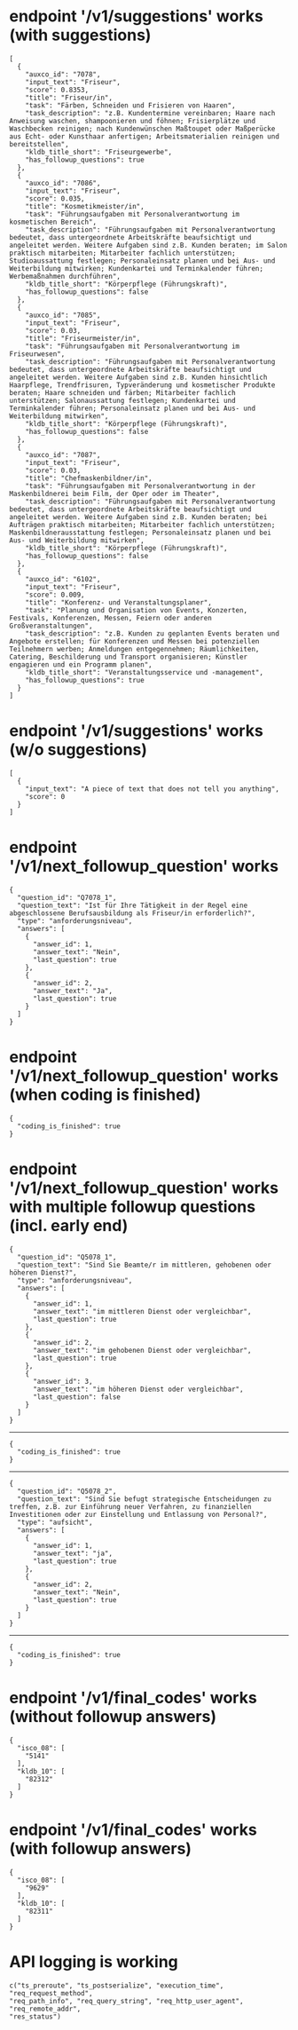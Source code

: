 # endpoint '/v1/suggestions' works (with suggestions)

    [
      {
        "auxco_id": "7078",
        "input_text": "Friseur",
        "score": 0.8353,
        "title": "Friseur/in",
        "task": "Färben, Schneiden und Frisieren von Haaren",
        "task_description": "z.B. Kundentermine vereinbaren; Haare nach Anweisung waschen, shampoonieren und föhnen; Frisierplätze und Waschbecken reinigen; nach Kundenwünschen Maßtoupet oder Maßperücke aus Echt- oder Kunsthaar anfertigen; Arbeitsmaterialien reinigen und bereitstellen",
        "kldb_title_short": "Friseurgewerbe",
        "has_followup_questions": true
      },
      {
        "auxco_id": "7086",
        "input_text": "Friseur",
        "score": 0.035,
        "title": "Kosmetikmeister/in",
        "task": "Führungsaufgaben mit Personalverantwortung im kosmetischen Bereich",
        "task_description": "Führungsaufgaben mit Personalverantwortung bedeutet, dass untergeordnete Arbeitskräfte beaufsichtigt und angeleitet werden. Weitere Aufgaben sind z.B. Kunden beraten; im Salon praktisch mitarbeiten; Mitarbeiter fachlich unterstützen; Studioaussattung festlegen; Personaleinsatz planen und bei Aus- und Weiterbildung mitwirken; Kundenkartei und Terminkalender führen; Werbemaßnahmen durchführen",
        "kldb_title_short": "Körperpflege (Führungskraft)",
        "has_followup_questions": false
      },
      {
        "auxco_id": "7085",
        "input_text": "Friseur",
        "score": 0.03,
        "title": "Friseurmeister/in",
        "task": "Führungsaufgaben mit Personalverantwortung im Friseurwesen",
        "task_description": "Führungsaufgaben mit Personalverantwortung bedeutet, dass untergeordnete Arbeitskräfte beaufsichtigt und angeleitet werden. Weitere Aufgaben sind z.B. Kunden hinsichtlich Haarpflege, Trendfrisuren, Typveränderung und kosmetischer Produkte beraten; Haare schneiden und färben; Mitarbeiter fachlich unterstützen; Salonaussattung festlegen; Kundenkartei und Terminkalender führen; Personaleinsatz planen und bei Aus- und Weiterbildung mitwirken",
        "kldb_title_short": "Körperpflege (Führungskraft)",
        "has_followup_questions": false
      },
      {
        "auxco_id": "7087",
        "input_text": "Friseur",
        "score": 0.03,
        "title": "Chefmaskenbildner/in",
        "task": "Führungsaufgaben mit Personalverantwortung in der Maskenbildnerei beim Film, der Oper oder im Theater",
        "task_description": "Führungsaufgaben mit Personalverantwortung bedeutet, dass untergeordnete Arbeitskräfte beaufsichtigt und angeleitet werden. Weitere Aufgaben sind z.B. Kunden beraten; bei Aufträgen praktisch mitarbeiten; Mitarbeiter fachlich unterstützen; Maskenbildnerausstattung festlegen; Personaleinsatz planen und bei Aus- und Weiterbildung mitwirken",
        "kldb_title_short": "Körperpflege (Führungskraft)",
        "has_followup_questions": false
      },
      {
        "auxco_id": "6102",
        "input_text": "Friseur",
        "score": 0.009,
        "title": "Konferenz- und Veranstaltungsplaner",
        "task": "Planung und Organisation von Events, Konzerten, Festivals, Konferenzen, Messen, Feiern oder anderen Großveranstaltungen",
        "task_description": "z.B. Kunden zu geplanten Events beraten und Angebote erstellen; für Konferenzen und Messen bei potenziellen Teilnehmern werben; Anmeldungen entgegennehmen; Räumlichkeiten, Catering, Beschilderung und Transport organisieren; Künstler engagieren und ein Programm planen",
        "kldb_title_short": "Veranstaltungsservice und -management",
        "has_followup_questions": true
      }
    ]

# endpoint '/v1/suggestions' works (w/o suggestions)

    [
      {
        "input_text": "A piece of text that does not tell you anything",
        "score": 0
      }
    ]

# endpoint '/v1/next_followup_question' works

    {
      "question_id": "Q7078_1",
      "question_text": "Ist für Ihre Tätigkeit in der Regel eine abgeschlossene Berufsausbildung als Friseur/in erforderlich?",
      "type": "anforderungsniveau",
      "answers": [
        {
          "answer_id": 1,
          "answer_text": "Nein",
          "last_question": true
        },
        {
          "answer_id": 2,
          "answer_text": "Ja",
          "last_question": true
        }
      ]
    }

# endpoint '/v1/next_followup_question' works (when coding is finished)

    {
      "coding_is_finished": true
    }

# endpoint '/v1/next_followup_question' works with multiple followup questions (incl. early end)

    {
      "question_id": "Q5078_1",
      "question_text": "Sind Sie Beamte/r im mittleren, gehobenen oder höheren Dienst?",
      "type": "anforderungsniveau",
      "answers": [
        {
          "answer_id": 1,
          "answer_text": "im mittleren Dienst oder vergleichbar",
          "last_question": true
        },
        {
          "answer_id": 2,
          "answer_text": "im gehobenen Dienst oder vergleichbar",
          "last_question": true
        },
        {
          "answer_id": 3,
          "answer_text": "im höheren Dienst oder vergleichbar",
          "last_question": false
        }
      ]
    }

---

    {
      "coding_is_finished": true
    }

---

    {
      "question_id": "Q5078_2",
      "question_text": "Sind Sie befugt strategische Entscheidungen zu treffen, z.B. zur Einführung neuer Verfahren, zu finanziellen Investitionen oder zur Einstellung und Entlassung von Personal?",
      "type": "aufsicht",
      "answers": [
        {
          "answer_id": 1,
          "answer_text": "ja",
          "last_question": true
        },
        {
          "answer_id": 2,
          "answer_text": "Nein",
          "last_question": true
        }
      ]
    }

---

    {
      "coding_is_finished": true
    }

# endpoint '/v1/final_codes' works (without followup answers)

    {
      "isco_08": [
        "5141"
      ],
      "kldb_10": [
        "82312"
      ]
    }

# endpoint '/v1/final_codes' works (with followup answers)

    {
      "isco_08": [
        "9629"
      ],
      "kldb_10": [
        "82311"
      ]
    }

# API logging is working

    c("ts_preroute", "ts_postserialize", "execution_time", "req_request_method", 
    "req_path_info", "req_query_string", "req_http_user_agent", "req_remote_addr", 
    "res_status")

